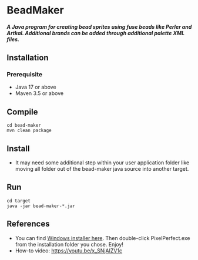 # BeadMaker

##### A Java program for creating bead sprites using fuse beads like Perler and Artkal. Additional brands can be added through additional palette XML files.



## Installation

### Prerequisite

* Java 17 or above
* Maven 3.5 or above

## Compile

```
cd bead-maker
mvn clean package
```
## Install

* It may need some additional step within your user application folder like moving all folder out of the bead-maker java source into another target.

## Run

```
cd target
java -jar bead-maker-*.jar
```

## References 

* You can find  <a href="https://github.com/stone-j/BeadMaker/blob/master/exe%20build%20resources/InstallPixelPerfect.exe?raw=true">Windows installer here</a>. Then double-click PixelPerfect.exe from the installation folder you chose. Enjoy!
* How-to video: https://youtu.be/x_SNjAIZV1c

